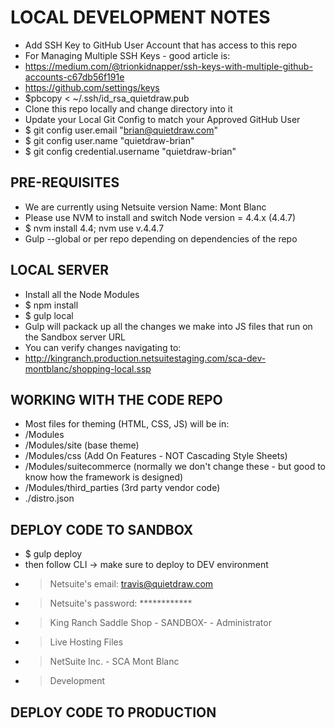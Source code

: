 # LOCAL DEVELOPMENT NOTES

- Add SSH Key to GitHub User Account that has access to this repo
- For Managing Multiple SSH Keys - good article is:
- https://medium.com/@trionkidnapper/ssh-keys-with-multiple-github-accounts-c67db56f191e
- https://github.com/settings/keys
- $pbcopy < ~/.ssh/id_rsa_quietdraw.pub
- Clone this repo locally and change directory into it
- Update your Local Git Config to match your Approved GitHub User
- $ git config user.email "brian@quietdraw.com"
- $ git config user.name  "quietdraw-brian"
- $ git config credential.username "quietdraw-brian"

## PRE-REQUISITES

- We are currently using Netsuite version Name: Mont Blanc
- Please use NVM to install and switch Node version = 4.4.x (4.4.7)
- $ nvm install 4.4; nvm use v.4.4.7
- Gulp --global or per repo depending on dependencies of the repo

## LOCAL SERVER

- Install all the Node Modules
- $ npm install
- $ gulp local
- Gulp will packack up all the changes we make into JS files that run on the Sandbox server URL
- You can verify changes navigating to: 
- http://kingranch.production.netsuitestaging.com/sca-dev-montblanc/shopping-local.ssp 

## WORKING WITH THE CODE REPO

- Most files for theming (HTML, CSS, JS) will be in:
- /Modules
- /Modules/site (base theme)
- /Modules/css (Add On Features - NOT Cascading Style Sheets)
- /Modules/suitecommerce (normally we don't change these - but good to know how the framework is designed)
- /Modules/third_parties (3rd party vendor code)
- ./distro.json

## DEPLOY CODE TO SANDBOX

- $ gulp deploy 
- then follow CLI -> make sure to deploy to DEV environment 
- > Netsuite's email: travis@quietdraw.com
- > Netsuite's password: ************
- > King Ranch Saddle Shop - SANDBOX- - Administrator
- > Live Hosting Files
- > NetSuite Inc. - SCA Mont Blanc
- > Development


## DEPLOY CODE TO PRODUCTION